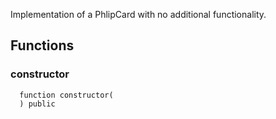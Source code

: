 
Implementation of a PhlipCard with no additional functionality.

## Functions
### constructor
```solidity
  function constructor(
  ) public
```




